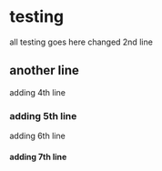# testing
all testing goes here changed 2nd line

## another line
adding 4th line

### adding 5th line
adding 6th line

#### adding 7th line
